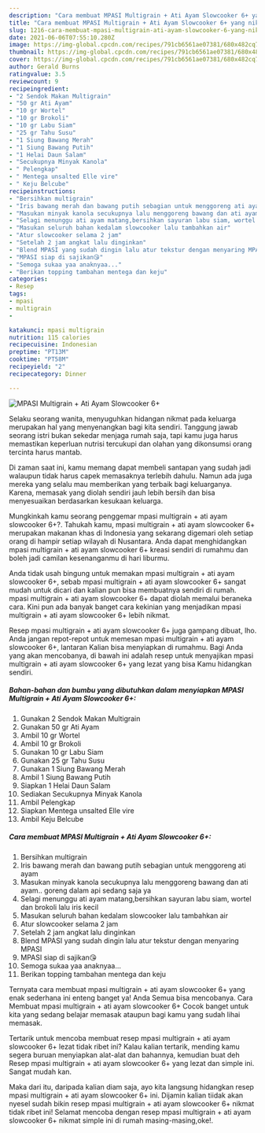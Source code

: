 ```yaml
---
description: "Cara membuat MPASI Multigrain + Ati Ayam Slowcooker 6+ yang nikmat dan Mudah Dibuat"
title: "Cara membuat MPASI Multigrain + Ati Ayam Slowcooker 6+ yang nikmat dan Mudah Dibuat"
slug: 1216-cara-membuat-mpasi-multigrain-ati-ayam-slowcooker-6-yang-nikmat-dan-mudah-dibuat
date: 2021-06-06T07:55:10.280Z
image: https://img-global.cpcdn.com/recipes/791cb6561ae07381/680x482cq70/mpasi-multigrain-ati-ayam-slowcooker-6-foto-resep-utama.jpg
thumbnail: https://img-global.cpcdn.com/recipes/791cb6561ae07381/680x482cq70/mpasi-multigrain-ati-ayam-slowcooker-6-foto-resep-utama.jpg
cover: https://img-global.cpcdn.com/recipes/791cb6561ae07381/680x482cq70/mpasi-multigrain-ati-ayam-slowcooker-6-foto-resep-utama.jpg
author: Gerald Burns
ratingvalue: 3.5
reviewcount: 9
recipeingredient:
- "2 Sendok Makan Multigrain"
- "50 gr Ati Ayam"
- "10 gr Wortel"
- "10 gr Brokoli"
- "10 gr Labu Siam"
- "25 gr Tahu Susu"
- "1 Siung Bawang Merah"
- "1 Siung Bawang Putih"
- "1 Helai Daun Salam"
- "Secukupnya Minyak Kanola"
- " Pelengkap"
- " Mentega unsalted Elle vire"
- " Keju Belcube"
recipeinstructions:
- "Bersihkan multigrain"
- "Iris bawang merah dan bawang putih sebagian untuk menggoreng ati ayam"
- "Masukan minyak kanola secukupnya lalu menggoreng bawang dan ati ayam.. goreng dalam api sedang saja ya"
- "Selagi menunggu ati ayam matang,bersihkan sayuran labu siam, wortel dan brokoli lalu iris kecil"
- "Masukan seluruh bahan kedalam slowcooker lalu tambahkan air"
- "Atur slowcooker selama 2 jam"
- "Setelah 2 jam angkat lalu dinginkan"
- "Blend MPASI yang sudah dingin lalu atur tekstur dengan menyaring MPASI"
- "MPASI siap di sajikan😘"
- "Semoga sukaa yaa anaknyaa..."
- "Berikan topping tambahan mentega dan keju"
categories:
- Resep
tags:
- mpasi
- multigrain
- 

katakunci: mpasi multigrain  
nutrition: 115 calories
recipecuisine: Indonesian
preptime: "PT13M"
cooktime: "PT58M"
recipeyield: "2"
recipecategory: Dinner

---
```



![MPASI Multigrain + Ati Ayam Slowcooker 6+](https://img-global.cpcdn.com/recipes/791cb6561ae07381/680x482cq70/mpasi-multigrain-ati-ayam-slowcooker-6-foto-resep-utama.jpg)

Selaku seorang wanita, menyuguhkan hidangan nikmat pada keluarga merupakan hal yang menyenangkan bagi kita sendiri. Tanggung jawab seorang istri bukan sekedar menjaga rumah saja, tapi kamu juga harus memastikan keperluan nutrisi tercukupi dan olahan yang dikonsumsi orang tercinta harus mantab.

Di zaman  saat ini, kamu memang dapat membeli santapan yang sudah jadi walaupun tidak harus capek memasaknya terlebih dahulu. Namun ada juga mereka yang selalu mau memberikan yang terbaik bagi keluarganya. Karena, memasak yang diolah sendiri jauh lebih bersih dan bisa menyesuaikan berdasarkan kesukaan keluarga. 



Mungkinkah kamu seorang penggemar mpasi multigrain + ati ayam slowcooker 6+?. Tahukah kamu, mpasi multigrain + ati ayam slowcooker 6+ merupakan makanan khas di Indonesia yang sekarang digemari oleh setiap orang di hampir setiap wilayah di Nusantara. Anda dapat menghidangkan mpasi multigrain + ati ayam slowcooker 6+ kreasi sendiri di rumahmu dan boleh jadi camilan kesenanganmu di hari liburmu.

Anda tidak usah bingung untuk memakan mpasi multigrain + ati ayam slowcooker 6+, sebab mpasi multigrain + ati ayam slowcooker 6+ sangat mudah untuk dicari dan kalian pun bisa membuatnya sendiri di rumah. mpasi multigrain + ati ayam slowcooker 6+ dapat diolah memalui beraneka cara. Kini pun ada banyak banget cara kekinian yang menjadikan mpasi multigrain + ati ayam slowcooker 6+ lebih nikmat.

Resep mpasi multigrain + ati ayam slowcooker 6+ juga gampang dibuat, lho. Anda jangan repot-repot untuk memesan mpasi multigrain + ati ayam slowcooker 6+, lantaran Kalian bisa menyiapkan di rumahmu. Bagi Anda yang akan mencobanya, di bawah ini adalah resep untuk menyajikan mpasi multigrain + ati ayam slowcooker 6+ yang lezat yang bisa Kamu hidangkan sendiri.

<!--inarticleads1-->

##### Bahan-bahan dan bumbu yang dibutuhkan dalam menyiapkan MPASI Multigrain + Ati Ayam Slowcooker 6+:

1. Gunakan 2 Sendok Makan Multigrain
1. Gunakan 50 gr Ati Ayam
1. Ambil 10 gr Wortel
1. Ambil 10 gr Brokoli
1. Gunakan 10 gr Labu Siam
1. Gunakan 25 gr Tahu Susu
1. Gunakan 1 Siung Bawang Merah
1. Ambil 1 Siung Bawang Putih
1. Siapkan 1 Helai Daun Salam
1. Sediakan Secukupnya Minyak Kanola
1. Ambil  Pelengkap
1. Siapkan  Mentega unsalted Elle vire
1. Ambil  Keju Belcube




<!--inarticleads2-->

##### Cara membuat MPASI Multigrain + Ati Ayam Slowcooker 6+:

1. Bersihkan multigrain
1. Iris bawang merah dan bawang putih sebagian untuk menggoreng ati ayam
1. Masukan minyak kanola secukupnya lalu menggoreng bawang dan ati ayam.. goreng dalam api sedang saja ya
1. Selagi menunggu ati ayam matang,bersihkan sayuran labu siam, wortel dan brokoli lalu iris kecil
1. Masukan seluruh bahan kedalam slowcooker lalu tambahkan air
1. Atur slowcooker selama 2 jam
1. Setelah 2 jam angkat lalu dinginkan
1. Blend MPASI yang sudah dingin lalu atur tekstur dengan menyaring MPASI
1. MPASI siap di sajikan😘
1. Semoga sukaa yaa anaknyaa...
1. Berikan topping tambahan mentega dan keju




Ternyata cara membuat mpasi multigrain + ati ayam slowcooker 6+ yang enak sederhana ini enteng banget ya! Anda Semua bisa mencobanya. Cara Membuat mpasi multigrain + ati ayam slowcooker 6+ Cocok banget untuk kita yang sedang belajar memasak ataupun bagi kamu yang sudah lihai memasak.

Tertarik untuk mencoba membuat resep mpasi multigrain + ati ayam slowcooker 6+ lezat tidak ribet ini? Kalau kalian tertarik, mending kamu segera buruan menyiapkan alat-alat dan bahannya, kemudian buat deh Resep mpasi multigrain + ati ayam slowcooker 6+ yang lezat dan simple ini. Sangat mudah kan. 

Maka dari itu, daripada kalian diam saja, ayo kita langsung hidangkan resep mpasi multigrain + ati ayam slowcooker 6+ ini. Dijamin kalian tiidak akan nyesel sudah bikin resep mpasi multigrain + ati ayam slowcooker 6+ nikmat tidak ribet ini! Selamat mencoba dengan resep mpasi multigrain + ati ayam slowcooker 6+ nikmat simple ini di rumah masing-masing,oke!.

